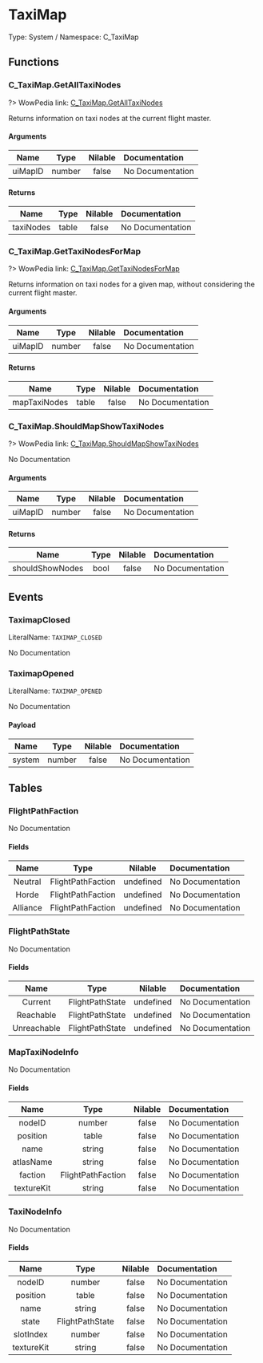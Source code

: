# TaxiMap

Type: System / Namespace: C_TaxiMap

## Functions

### C_TaxiMap.GetAllTaxiNodes
?> WowPedia link: [C_TaxiMap.GetAllTaxiNodes](https://wow.gamepedia.com/API_C_TaxiMap.GetAllTaxiNodes)

Returns information on taxi nodes at the current flight master.
#### Arguments
|Name|Type|Nilable|Documentation|
|:---:|:---:|:---:|:---|
|uiMapID|number|false|No Documentation|
#### Returns
|Name|Type|Nilable|Documentation|
|:---:|:---:|:---:|:---|
|taxiNodes|table|false|No Documentation|
### C_TaxiMap.GetTaxiNodesForMap
?> WowPedia link: [C_TaxiMap.GetTaxiNodesForMap](https://wow.gamepedia.com/API_C_TaxiMap.GetTaxiNodesForMap)

Returns information on taxi nodes for a given map, without considering the current flight master.
#### Arguments
|Name|Type|Nilable|Documentation|
|:---:|:---:|:---:|:---|
|uiMapID|number|false|No Documentation|
#### Returns
|Name|Type|Nilable|Documentation|
|:---:|:---:|:---:|:---|
|mapTaxiNodes|table|false|No Documentation|
### C_TaxiMap.ShouldMapShowTaxiNodes
?> WowPedia link: [C_TaxiMap.ShouldMapShowTaxiNodes](https://wow.gamepedia.com/API_C_TaxiMap.ShouldMapShowTaxiNodes)

No Documentation

#### Arguments
|Name|Type|Nilable|Documentation|
|:---:|:---:|:---:|:---|
|uiMapID|number|false|No Documentation|
#### Returns
|Name|Type|Nilable|Documentation|
|:---:|:---:|:---:|:---|
|shouldShowNodes|bool|false|No Documentation|
## Events

### TaximapClosed
LiteralName: `TAXIMAP_CLOSED`

No Documentation

### TaximapOpened
LiteralName: `TAXIMAP_OPENED`

No Documentation

#### Payload
|Name|Type|Nilable|Documentation|
|:---:|:---:|:---:|:---|
|system|number|false|No Documentation|
## Tables

### FlightPathFaction

No Documentation

#### Fields
|Name|Type|Nilable|Documentation|
|:---:|:---:|:---:|:---|
|Neutral|FlightPathFaction|undefined|No Documentation|
|Horde|FlightPathFaction|undefined|No Documentation|
|Alliance|FlightPathFaction|undefined|No Documentation|
### FlightPathState

No Documentation

#### Fields
|Name|Type|Nilable|Documentation|
|:---:|:---:|:---:|:---|
|Current|FlightPathState|undefined|No Documentation|
|Reachable|FlightPathState|undefined|No Documentation|
|Unreachable|FlightPathState|undefined|No Documentation|
### MapTaxiNodeInfo

No Documentation

#### Fields
|Name|Type|Nilable|Documentation|
|:---:|:---:|:---:|:---|
|nodeID|number|false|No Documentation|
|position|table|false|No Documentation|
|name|string|false|No Documentation|
|atlasName|string|false|No Documentation|
|faction|FlightPathFaction|false|No Documentation|
|textureKit|string|false|No Documentation|
### TaxiNodeInfo

No Documentation

#### Fields
|Name|Type|Nilable|Documentation|
|:---:|:---:|:---:|:---|
|nodeID|number|false|No Documentation|
|position|table|false|No Documentation|
|name|string|false|No Documentation|
|state|FlightPathState|false|No Documentation|
|slotIndex|number|false|No Documentation|
|textureKit|string|false|No Documentation|